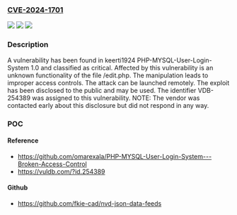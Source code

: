 ### [CVE-2024-1701](https://cve.mitre.org/cgi-bin/cvename.cgi?name=CVE-2024-1701)
![](https://img.shields.io/static/v1?label=Product&message=PHP-MYSQL-User-Login-System&color=blue)
![](https://img.shields.io/static/v1?label=Version&message=%3D%201.0%20&color=brighgreen)
![](https://img.shields.io/static/v1?label=Vulnerability&message=CWE-284%20Improper%20Access%20Controls&color=brighgreen)

### Description

A vulnerability has been found in keerti1924 PHP-MYSQL-User-Login-System 1.0 and classified as critical. Affected by this vulnerability is an unknown functionality of the file /edit.php. The manipulation leads to improper access controls. The attack can be launched remotely. The exploit has been disclosed to the public and may be used. The identifier VDB-254389 was assigned to this vulnerability. NOTE: The vendor was contacted early about this disclosure but did not respond in any way.

### POC

#### Reference
- https://github.com/omarexala/PHP-MYSQL-User-Login-System---Broken-Access-Control
- https://vuldb.com/?id.254389

#### Github
- https://github.com/fkie-cad/nvd-json-data-feeds

